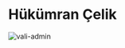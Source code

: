 # Hükümran Çelik

![vali-admin]("http://pratikborsadiya.in/blog/vali-admin/vali-admin-banner.gif")


